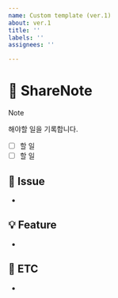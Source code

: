 ```yaml
---
name: Custom template (ver.1)
about: ver.1
title: ''
labels: ''
assignees: ''

---
```


# :notebook_with_decorative_cover: ShareNote
> [!NOTE]
> 해야할 일을 기록합니다.
> - [ ] 할 일
> - [ ] 할 일

## :mag_right: Issue
<!-- 어떠한 이슈인지 내용을 작성하세요. -->
- 

## :bulb: Feature
<!-- 작업 사항이나 회의록을 작성하세요. -->
- 

## :bell: ETC
<!-- 중요한 일정 등 기타사항을 작성하세요. -->
-
